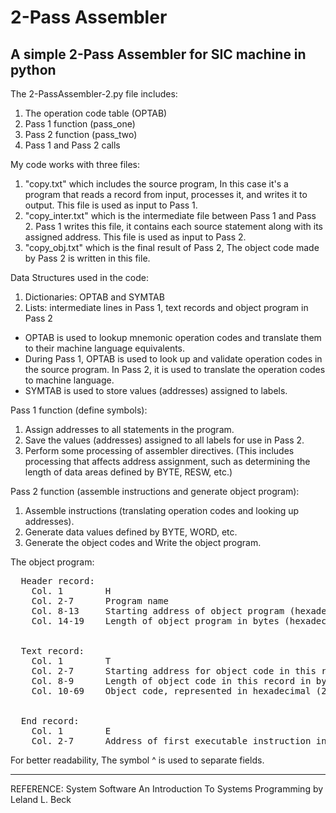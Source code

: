 # 2-Pass Assembler
## A simple 2-Pass Assembler for SIC machine in python 

The 2-PassAssembler-2.py file includes:
  1) The operation code table (OPTAB)
  2) Pass 1 function (pass_one)
  3) Pass 2 function (pass_two)
  4) Pass 1 and Pass 2 calls

My code works with three files:
  1) "copy.txt" which includes the source program, In this case it's a program that reads a record from input, processes it, and writes it to output.      This file is used as input to Pass 1.
  2) "copy_inter.txt" which is the intermediate file between Pass 1 and Pass 2. Pass 1 writes this file, it contains each source statement along with      its assigned address. This file is used as input to Pass 2.
  3) "copy_obj.txt" which is the final result of Pass 2, The object code made by Pass 2 is written in this file.

Data Structures used in the code:
  1) Dictionaries: OPTAB and SYMTAB
  2) Lists: intermediate lines in Pass 1, text records and object program in Pass 2

* OPTAB is used to lookup mnemonic operation codes and translate them to their machine language equivalents.
* During Pass 1, OPTAB is used to look up and validate operation codes in the source program. In Pass 2, it is used to translate the operation codes to machine language.
* SYMTAB is used to store values (addresses) assigned to labels.

Pass 1 function (define symbols):
  1) Assign addresses to all statements in the program.
  2) Save the values (addresses) assigned to all labels for use in Pass 2.
  3) Perform some processing of assembler directives. (This includes processing that affects address assignment, such as determining the length of         data areas defined by BYTE, RESW, etc.)

Pass 2 function (assemble instructions and generate object program):
  1) Assemble instructions (translating operation codes and looking up addresses).
  2) Generate data values defined by BYTE, WORD, etc.
  3) Generate the object codes and Write the object program.

The object program:
<pre>
  Header record:
    Col. 1        H
    Col. 2-7      Program name
    Col. 8-13     Starting address of object program (hexadecimal)
    Col. 14-19    Length of object program in bytes (hexadecimal)


  Text record:
    Col. 1        T
    Col. 2-7      Starting address for object code in this record (hexadecimal)
    Col. 8-9      Length of object code in this record in bytes (hexadecimal)
    Col. 10-69    Object code, represented in hexadecimal (2 columns per byte of object code)


  End record:
    Col. 1        E
    Col. 2-7      Address of first executable instruction in object program (hexadecimal)
</pre>
  For better readability, The symbol ^ is used to separate fields.

------------------------------------------------------------------------------------------------------------------------------------------------------
REFERENCE:
System Software An Introduction To Systems Programming by Leland L. Beck

